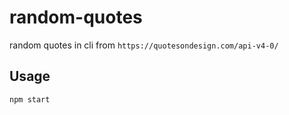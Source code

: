 # random-quotes
random quotes in cli from `https://quotesondesign.com/api-v4-0/`
## Usage

```
npm start
```
